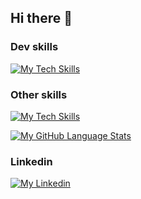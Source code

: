 ## Hi there 👋

### Dev skills
[![My Tech Skills](https://skillicons.dev/icons?i=js,ts,html,css,sass,react,vite,cs)](https://skillicons.dev)

### Other skills
[![My Tech Skills](https://skillicons.dev/icons?i=figma,ps,ai)](https://skillicons.dev)

[![My GitHub Language Stats](https://github-readme-stats.vercel.app/api/top-langs/?username=jessicaagren&layout=compact&langs_count=5&theme=react&bg_color=1F222E&title_color=F85D7F&hide_border=true&icon_color=F8D866)]()





### Linkedin

[![My Linkedin](https://skillicons.dev/icons?i=linkedin)](https://www.linkedin.com/in/jessicaagren/)


<!--
![My GitHub stats](https://github-readme-stats.vercel.app/api?username=jessicaagren&langs_count=5&theme=react&bg_color=1F222E&title_color=F85D7F&hide_border=true&icon_color=F8D866)

Here are some ideas to get you started:

- 🔭 I’m currently working on ...
- 🌱 I’m currently learning ...
- 👯 I’m looking to collaborate on ...
- 🤔 I’m looking for help with ...
- 💬 Ask me about ...
- 📫 How to reach me: ...
- 😄 Pronouns: ...
- ⚡ Fun fact: ...
-->
